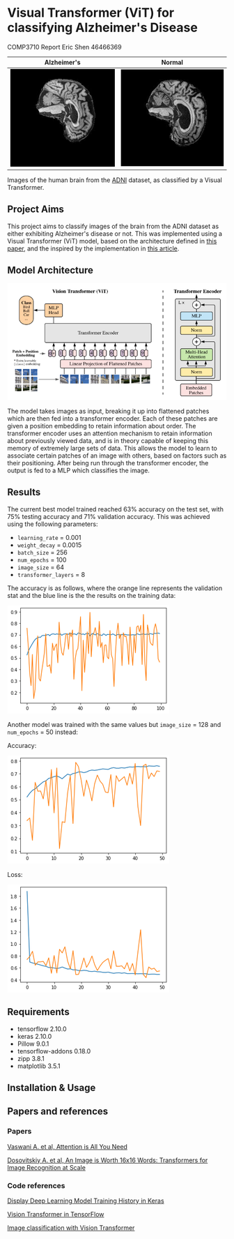 # Visual Transformer (ViT) for classifying Alzheimer's Disease

COMP3710 Report
Eric Shen
46466369


| Alzheimer's | Normal |
| --- | --- |
| ![Alzheimer](./images/AD.jpeg) | ![Normal](./images/NC.jpeg) |
Images of the human brain from the [ADNI](https://adni.loni.usc.edu/) dataset, as classified by a Visual Transformer.

## Project Aims
This project aims to classify images of the brain from the ADNI dataset as either exhibiting Alzheimer's disease or not. This was implemented using a Visual Transformer (ViT) model, based on the architecture defined in [this paper](https://arxiv.org/pdf/2010.11929.pdf "An Image is Worth 16x16 Words: Transformers for Image Recognition at Scale"), and the inspired by the implementation in [this article](https://keras.io/examples/vision/image_classification_with_vision_transformer/).

## Model Architecture
![Model Architecture](./images/vit_model_architecture.png "ViT model architecture from the above paper")

The model takes images as input, breaking it up into flattened patches which are then fed into a transformer encoder. Each of these patches are given a position embedding to retain information about order. The transformer encoder uses an attention mechanism to retain information about previously viewed data, and is in theory capable of keeping this memory of extremely large sets of data. This allows the model to learn to associate certain patches of an image with others, based on factors such as their positioning. After being run through the transformer encoder, the output is fed to a MLP which classifies the image.

## Results
The current best model trained reached 63% accuracy on the test set, with 75% testing accuracy and 71% validation accuracy. This was achieved using the following parameters:
- `learning_rate` = 0.001
- `weight_decay` = 0.0015
- `batch_size` = 256
- `num_epochs` = 100
- `image_size` = 64
- `transformer_layers` = 8

The accuracy is as follows, where the orange line represents the validation stat and the blue line is the the results on the training data:

![Accuracy](./images/lr001wd0015.png)

Another model was trained with the same values but `image_size` = 128 and `num_epochs` = 50 instead:

Accuracy:

![Accuracy](./images/lr001wd0015img128.png)

Loss:

![Accuracy](./images/lr001wd0015img128loss.png)


## Requirements
- tensorflow 2.10.0
- keras 2.10.0
- Pillow 9.0.1
- tensorflow-addons 0.18.0
- zipp 3.8.1
- matplotlib 3.5.1

## Installation & Usage


## Papers and references
### Papers
[Vaswani A. et al, Attention is All You Need](https://arxiv.org/pdf/1706.03762.pdf)

[Dosovitskiy A. et al, An Image is Worth 16x16 Words: Transformers for Image Recognition at Scale](https://arxiv.org/pdf/2010.11929.pdf)

### Code references
[Display Deep Learning Model Training History in Keras](https://machinelearningmastery.com/display-deep-learning-model-training-history-in-keras/)

[Vision Transformer in TensorFlow](https://dzlab.github.io/notebooks/tensorflow/vision/classification/2021/10/01/vision_transformer.html)

[Image classification with Vision Transformer](https://keras.io/examples/vision/image_classification_with_vision_transformer/)